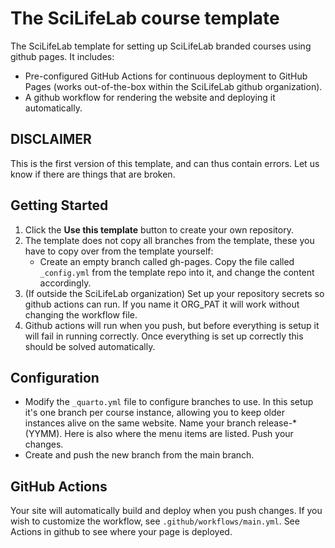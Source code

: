 # The SciLifeLab course template

The SciLifeLab template for setting up SciLifeLab branded courses using github pages. It includes:

- Pre-configured GitHub Actions for continuous deployment to GitHub Pages (works out-of-the-box within the SciLifeLab github organization).
- A github workflow for rendering the website and deploying it automatically.

## DISCLAIMER
This is the first version of this template, and can thus contain errors. Let us know if there are things that are broken.

## Getting Started

1. Click the **Use this template** button to create your own repository.
2. The template does not copy all branches from the template, these you have to copy over from the template yourself:
   - Create an empty branch called gh-pages. Copy the file called `_config.yml` from the template repo into it, and change the content accordingly.
3. (If outside the SciLifeLab organization) Set up your repository secrets so github actions can run. If you name it ORG_PAT it will work without changing the workflow file.
4. Github actions will run when you push, but before everything is setup it will fail in running correctly. Once everything is set up correctly this should be solved automatically.

## Configuration

- Modify the `_quarto.yml` file to configure branches to use. In this setup it's one branch per course instance, allowing you to keep older instances alive on the same website. Name your branch release-* (YYMM). Here is also where the menu items are listed. Push your changes.
- Create and push the new branch from the main branch.

## GitHub Actions

Your site will automatically build and deploy when you push changes. If you wish to customize the workflow, see `.github/workflows/main.yml`. See Actions in github to see where your page is deployed.
